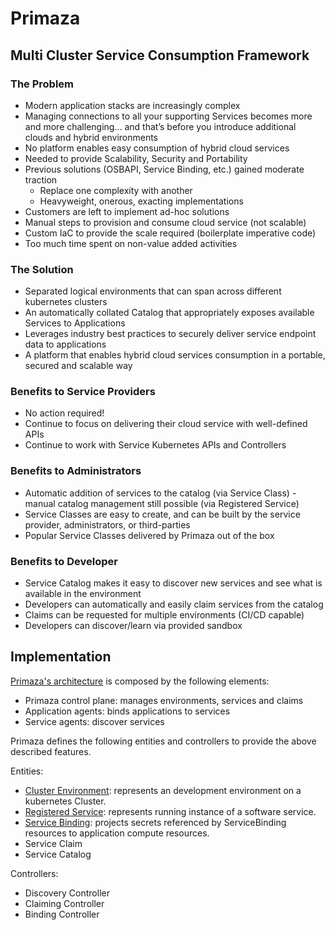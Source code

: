 # Primaza

## Multi Cluster Service Consumption Framework

### The Problem
- Modern application stacks are increasingly complex
- Managing connections to all your supporting Services becomes more and more challenging… and that’s before you introduce additional clouds and hybrid environments
- No platform enables easy consumption of hybrid cloud services
- Needed to provide Scalability, Security and Portability
- Previous solutions (OSBAPI, Service Binding, etc.) gained moderate traction
  - Replace one complexity with another
  - Heavyweight, onerous, exacting implementations
- Customers are left to implement ad-hoc solutions
- Manual steps to provision and consume cloud service (not scalable)
- Custom IaC to provide the scale required (boilerplate imperative code)
- Too much time spent on non-value added activities

### The Solution

- Separated logical environments that can span across different kubernetes clusters
- An automatically collated Catalog that appropriately exposes available Services to Applications
- Leverages industry best practices to securely deliver service endpoint data to applications
- A platform that enables hybrid cloud services consumption in a portable, secured and scalable way

### Benefits to Service Providers

- No action required!
- Continue to focus on delivering their cloud service with well-defined APIs
- Continue to work with Service Kubernetes APIs and Controllers

### Benefits to Administrators

- Automatic addition of services to the catalog (via Service Class) - manual catalog management still possible (via Registered Service)
- Service Classes are easy to create, and can be built by the service provider, administrators, or third-parties
- Popular Service Classes delivered by Primaza out of the box

### Benefits to Developer
- Service Catalog makes it easy to discover new services and see what is available in the environment
- Developers can automatically and easily claim services from the catalog
- Claims can be requested for multiple environments (CI/CD capable)
- Developers can discover/learn via provided sandbox

## Implementation

[Primaza's architecture](./docs/architecture/agents.md) is composed by the following elements:
- Primaza control plane: manages environments, services and claims
- Application agents: binds applications to services
- Service agents: discover services


Primaza defines the following entities and controllers to provide the above described features.

Entities:
* [Cluster Environment](./docs/entities/clusterenvironment.md): represents an development environment on a kubernetes Cluster.
* [Registered Service](./docs/entities/registeredservice.md): represents running instance of a software service.
* [Service Binding](./docs/entities/servicebinding.md): projects secrets referenced by ServiceBinding resources to application compute resources.
* Service Claim
* Service Catalog

Controllers:
* Discovery Controller
* Claiming Controller
* Binding Controller


